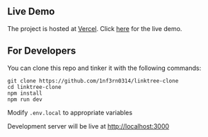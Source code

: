 ## Live Demo
The project is hosted at [Vercel](https://vercel.com). Click [here](https://vercel.com) for the live demo.

## For Developers

You can clone this repo and tinker it with the following commands:

```
git clone https://github.com/1nf3rn0314/linktree-clone
cd linktree-clone
npm install
npm run dev
```
Modify `.env.local` to appropriate variables

Development server will be live at [http://localhost:3000](http://localhost:3000)
